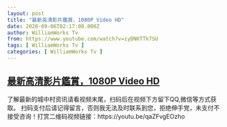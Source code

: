 ```yaml
---
layout: post
title: "最新高清影片鑑賞，1080P Video HD"
date: 2020-09-06T02:17:08.000Z
author: WilliamWorks Tv
from: https://www.youtube.com/watch?v=iyDNKTTk7SU
tags: [ WilliamWorks Tv ]
categories: [ WilliamWorks Tv ]
---
```

<!--1599358628000-->
[最新高清影片鑑賞，1080P Video HD](https://www.youtube.com/watch?v=iyDNKTTk7SU)
------

<div>
了解最新的城中村资讯请看视频末尾，扫码后在视频下方留下QQ,微信等方式获取。 扫码支付后请记得留言，否则我无法及时联系到您，拒绝伸手党，未支付不接受咨询！打赏二维码视频链接：https://youtu.be/qaZFvgEOzho
</div>
